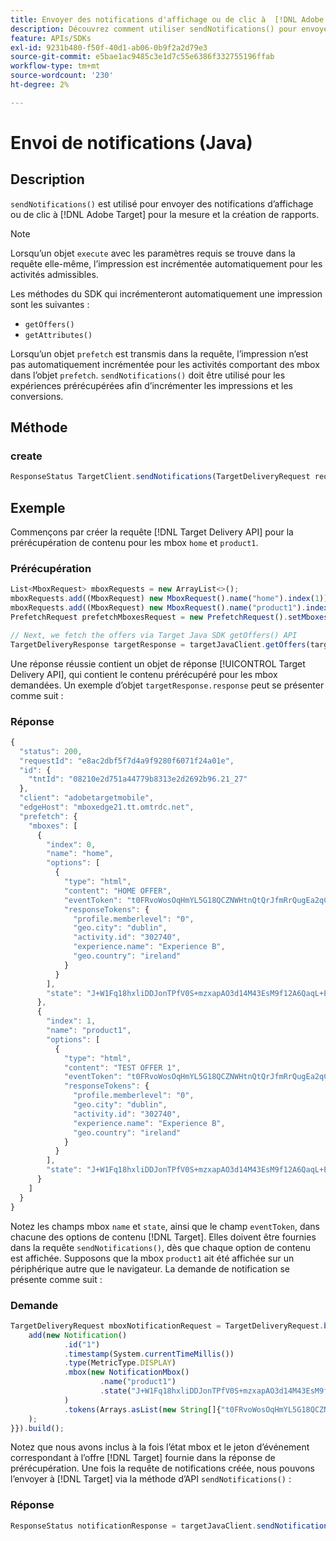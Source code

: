 ```yaml
---
title: Envoyer des notifications d'affichage ou de clic à  [!DNL Adobe Target] à l'aide du SDK Java
description: Découvrez comment utiliser sendNotifications() pour envoyer des notifications d’affichage ou de clic à  [!DNL Adobe Target] pour la mesure et la création de rapports.
feature: APIs/SDKs
exl-id: 9231b480-f50f-40d1-ab06-0b9f2a2d79e3
source-git-commit: e5bae1ac9485c3e1d7c55e6386f332755196ffab
workflow-type: tm+mt
source-wordcount: '230'
ht-degree: 2%

---
```


# Envoi de notifications (Java)

## Description

`sendNotifications()` est utilisé pour envoyer des notifications d’affichage ou de clic à [!DNL Adobe Target] pour la mesure et la création de rapports.

>[!NOTE]
>
>Lorsqu’un objet `execute` avec les paramètres requis se trouve dans la requête elle-même, l’impression est incrémentée automatiquement pour les activités admissibles.

Les méthodes du SDK qui incrémenteront automatiquement une impression sont les suivantes :

* `getOffers()`
* `getAttributes()`

Lorsqu’un objet `prefetch` est transmis dans la requête, l’impression n’est pas automatiquement incrémentée pour les activités comportant des mbox dans l’objet `prefetch`. `sendNotifications()` doit être utilisé pour les expériences prérécupérées afin d’incrémenter les impressions et les conversions.

## Méthode

### create

```javascript {line-numbers="true"}
ResponseStatus TargetClient.sendNotifications(TargetDeliveryRequest request)
```

## Exemple

Commençons par créer la requête [!DNL Target Delivery API] pour la prérécupération de contenu pour les mbox `home` et `product1`.

### Prérécupération

```javascript {line-numbers="true"}
List<MboxRequest> mboxRequests = new ArrayList<>();
mboxRequests.add((MboxRequest) new MboxRequest().name("home").index(1));
mboxRequests.add((MboxRequest) new MboxRequest().name("product1").index(2));
PrefetchRequest prefetchMboxesRequest = new PrefetchRequest().setMboxes(mboxRequests)

// Next, we fetch the offers via Target Java SDK getOffers() API
TargetDeliveryResponse targetResponse = targetJavaClient.getOffers(targetDeliveryRequest);
```

Une réponse réussie contient un objet de réponse [!UICONTROL Target Delivery API], qui contient le contenu prérécupéré pour les mbox demandées. Un exemple d’objet `targetResponse.response` peut se présenter comme suit :

### Réponse

```javascript {line-numbers="true"}
{
  "status": 200,
  "requestId": "e8ac2dbf5f7d4a9f9280f6071f24a01e",
  "id": {
    "tntId": "08210e2d751a44779b8313e2d2692b96.21_27"
  },
  "client": "adobetargetmobile",
  "edgeHost": "mboxedge21.tt.omtrdc.net",
  "prefetch": {
    "mboxes": [
      {
        "index": 0,
        "name": "home",
        "options": [
          {
            "type": "html",
            "content": "HOME OFFER",
            "eventToken": "t0FRvoWosOqHmYL5G18QCZNWHtnQtQrJfmRrQugEa2qCnQ9Y9OaLL2gsdrWQTvE54PwSz67rmXWmSnkXpSSS2Q==",
            "responseTokens": {
              "profile.memberlevel": "0",
              "geo.city": "dublin",
              "activity.id": "302740",
              "experience.name": "Experience B",
              "geo.country": "ireland"
            }
          }
        ],
        "state": "J+W1Fq18hxliDDJonTPfV0S+mzxapAO3d14M43EsM9f12A6QaqL+E3XKkRFlmq9U"
      },
      {
        "index": 1,
        "name": "product1",
        "options": [
          {
            "type": "html",
            "content": "TEST OFFER 1",
            "eventToken": "t0FRvoWosOqHmYL5G18QCZNWHtnQtQrJfmRrQugEa2qCnQ9Y9OaLL2gsdrWQTvE54PwSz67rmXWmSnkXpSSS2Q==",
            "responseTokens": {
              "profile.memberlevel": "0",
              "geo.city": "dublin",
              "activity.id": "302740",
              "experience.name": "Experience B",
              "geo.country": "ireland"
            }
          }
        ],
        "state": "J+W1Fq18hxliDDJonTPfV0S+mzxapAO3d14M43EsM9f12A6QaqL+E3XKkRFlmq9U"
      }
    ]
  }
}
```

Notez les champs mbox `name` et `state`, ainsi que le champ `eventToken`, dans chacune des options de contenu [!DNL Target]. Elles doivent être fournies dans la requête `sendNotifications()`, dès que chaque option de contenu est affichée. Supposons que la mbox `product1` ait été affichée sur un périphérique autre que le navigateur. La demande de notification se présente comme suit :

### Demande

```javascript {line-numbers="true"}
TargetDeliveryRequest mboxNotificationRequest = TargetDeliveryRequest.builder().notifications(new ArrayList() {{
    add(new Notification()
            .id("1")
            .timestamp(System.currentTimeMillis())
            .type(MetricType.DISPLAY)
            .mbox(new NotificationMbox()
                    .name("product1")
                    .state("J+W1Fq18hxliDDJonTPfV0S+mzxapAO3d14M43EsM9f12A6QaqL+E3XKkRFlmq9U")
            )
            .tokens(Arrays.asList(new String[]{"t0FRvoWosOqHmYL5G18QCZNWHtnQtQrJfmRrQugEa2qCnQ9Y9OaLL2gsdrWQTvE54PwSz67rmXWmSnkXpSSS2Q=="}))
    );
}}).build();
```

Notez que nous avons inclus à la fois l’état mbox et le jeton d’événement correspondant à l’offre [!DNL Target] fournie dans la réponse de prérécupération. Une fois la requête de notifications créée, nous pouvons l’envoyer à [!DNL Target] via la méthode d’API `sendNotifications()` :

### Réponse

```javascript {line-numbers="true"}
ResponseStatus notificationResponse = targetJavaClient.sendNotifications(mboxNotificationRequest);
```
